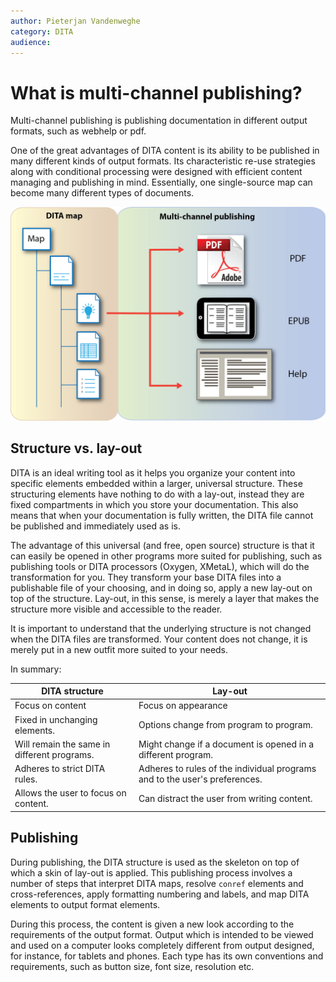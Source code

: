 ```yaml
---
author: Pieterjan Vandenweghe
category: DITA
audience: 
---
```


# What is multi-channel publishing?

Multi-channel publishing is publishing documentation in different output formats, such as webhelp or pdf.

One of the great advantages of DITA content is its ability to be published in many different kinds of output formats. Its characteristic re-use strategies along with conditional processing were designed with efficient content managing and publishing in mind. Essentially, one single-source map can become many different types of documents.

![](../_media/graphics/multichannel_publishing.PNG)

## Structure vs. lay-out

DITA is an ideal writing tool as it helps you organize your content into specific elements embedded within a larger, universal structure. These structuring elements have nothing to do with a lay-out, instead they are fixed compartments in which you store your documentation. This also means that when your documentation is fully written, the DITA file cannot be published and immediately used as is.

The advantage of this universal \(and free, open source\) structure is that it can easily be opened in other programs more suited for publishing, such as publishing tools or DITA processors \(Oxygen, XMetaL\), which will do the transformation for you. They transform your base DITA files into a publishable file of your choosing, and in doing so, apply a new lay-out on top of the structure. Lay-out, in this sense, is merely a layer that makes the structure more visible and accessible to the reader.

It is important to understand that the underlying structure is not changed when the DITA files are transformed. Your content does not change, it is merely put in a new outfit more suited to your needs.

In summary:

|DITA structure|Lay-out|
|--------------|-------|
|Focus on content|Focus on appearance|
|Fixed in unchanging elements.|Options change from program to program.|
|Will remain the same in different programs.|Might change if a document is opened in a different program.|
|Adheres to strict DITA rules.|Adheres to rules of the individual programs and to the user's preferences.|
|Allows the user to focus on content.|Can distract the user from writing content.|

## Publishing

During publishing, the DITA structure is used as the skeleton on top of which a skin of lay-out is applied. This publishing process involves a number of steps that interpret DITA maps, resolve `conref` elements and cross-references, apply formatting numbering and labels, and map DITA elements to output format elements.

During this process, the content is given a new look according to the requirements of the output format. Output which is intended to be viewed and used on a computer looks completely different from output designed, for instance, for tablets and phones. Each type has its own conventions and requirements, such as button size, font size, resolution etc.


